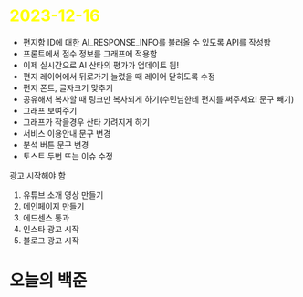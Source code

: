 # <span style="color:yellow">2023-12-16</span>

- 편지함 ID에 대한 AI_RESPONSE_INFO를 불러올 수 있도록 API를 작성함
- 프론트에서 점수 정보를 그래프에 적용함
- 이제 실시간으로 AI 산타의 평가가 업데이트 됨!
- 편지 레이어에서 뒤로가기 눌렀을 때 레이어 닫히도록 수정
- 편지 폰트, 글자크기 맞추기
- 공유해서 복사할 때 링크만 복사되게 하기(수민님한테 편지를 써주세요! 문구 빼기)
- 그래프 보여주기
- 그래프가 작을경우 산타 가려지게 하기
- 서비스 이용안내 문구 변경
- 분석 버튼 문구 변경
- 토스트 두번 뜨는 이슈 수정



광고 시작해야 함
1. 유튜브 소개 영상 만들기
2. 메인페이지 만들기
3. 에드센스 통과
4. 인스타 광고 시작
5. 블로그 광고 시작


# 오늘의 백준
```level4

```